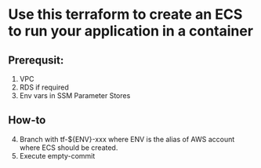 # Use this terraform to create an ECS to run your application in a container
## Prerequsit:
1. VPC
2. RDS if required
3. Env vars in SSM Parameter Stores

## How-to
4. Branch with tf-${ENV}-xxx where ENV is the alias of AWS account where ECS should be created.
5. Execute empty-commit
